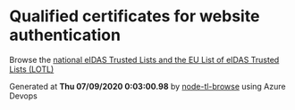# Qualified certificates for website authentication 
 Browse the [national eIDAS Trusted Lists and the EU List of eIDAS Trusted Lists (LOTL)](https://webgate.ec.europa.eu/tl-browser/#/) 
 
 
Generated at **Thu 07/09/2020  0:03:00.98** by [node-tl-browse](https://github.com/ymedlop/node-tl-browser) using Azure Devops 
